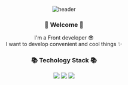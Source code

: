 <div align='center'>

![header](https://capsule-render.vercel.app/api?type=waving&color=auto&height=250&section=header&text=Jihyeon%20T+Yoo&fontSize=80&fontAlign=60&animation=fadeIn)
  
  <h3> 🙌 Welcome 🙌 </h3>
  <p> I'm a Front developer 😎 <br/> 
      I want to develop convenient and cool things ✨</p>
  
  <h3> 📚 Techology Stack 📚 </h3>  
  <img src="https://img.shields.io/badge/HTML5-E34F26?style=flat-square&logo=JavaScript&logoColor=white"/>
  <img src="https://img.shields.io/badge/CSS3-1572B6?style=flat-square&logo=css3&logoColor=white"/>
  <img src="https://img.shields.io/badge/JavaScript-F7DF1E?style=flat-square&logo=JavaScript&logoColor=white"/>  <br/>
</div>
